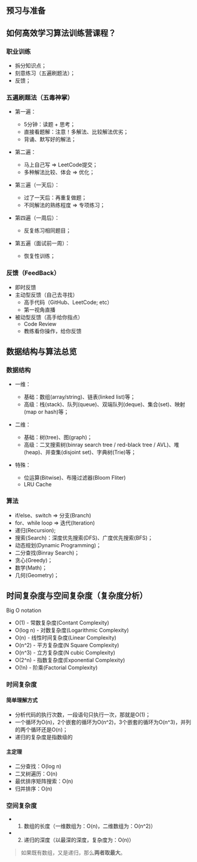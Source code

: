 ## 预习与准备

## 如何高效学习算法训练营课程？

### 职业训练
* 拆分知识点；
* 刻意练习（五遍刷题法）；
* 反馈；

### 五遍刷题法（五毒神掌）
* 第一遍：
    - 5分钟：读题 + 思考；
    - 直接看题解：注意！多解法、比较解法优劣；
    - 背诵、默写好的解法；

* 第二遍：
    - 马上自己写 => LeetCode提交；
    - 多种解法比较、体会 => 优化；

* 第三遍（一天后）：
    - 过了一天后：再重复做题；
    - 不同解法的熟练程度 => 专项练习；  

* 第四遍（一周后）：
    - 反复练习相同题目；

* 第五遍（面试前一周）：
    - 恢复性训练；

### 反馈（FeedBack）
* 即时反馈
* 主动型反馈（自己去寻找）
    - 高手代码（GitHub、LeetCode; etc）
    - 第一视角直播
* 被动型反馈（高手给你指点）
    - Code Review
    - 教练看你操作，给你反馈

## 数据结构与算法总览

### 数据结构
* 一维：
    - 基础：数组(array/string)、链表(linked list)等；
    - 高级：栈(stack)、队列(queue)、双端队列(deque)、集合(set)、映射(map or hash)等；

* 二维：
    - 基础：树(tree)、图(graph)；
    - 高级：二叉搜索树(binray search tree / red-black tree / AVL)、堆(heap)、并查集(disjoint set)、字典树(Trie)等；

* 特殊：
    - 位运算(Bitwise)、布隆过滤器(Bloom Fliter)
    - LRU Cache

### 算法
* if/else、switch => 分支(Branch)
* for、while loop => 迭代(Iteration)
* 递归(Recursion);
* 搜索(Search)：深度优先搜索(DFS)、广度优先搜索(BFS)；
* 动态规划(Dynamic Programming)；
* 二分查找(Binray Search)；
* 贪心(Greedy)；
* 数学(Math)；
* 几何(Geometry)；

## 时间复杂度与空间复杂度（复杂度分析）
Big O notation

* O(1) - 常数复杂度(Contant Complexity)
* O(log n) - 对数复杂度(Logarithmic Complexity)
* O(n) - 线性时间复杂度(Linear Complexity)
* O(n^2) - 平方复杂度(N Square Complexity)
* O(n^3) - 立方复杂度(N cubic Complexity)
* O(2^n) - 指数复杂度(Exponential Complexity)
* O(!n) - 阶乘(Factorial Complexity)

### 时间复杂度

#### 简单理解方式
* 分析代码的执行次数，一段语句只执行一次，那就是O(1)；
* 一个循环为O(n)，2个嵌套的循环为O(n^2)，3个嵌套的循环为O(n^3)，并列的两个循环还是O(n)；
* 递归的复杂度是指数级的

#### 主定理
* 二分查找：O(log n)
* 二叉树遍历：O(n)
* 最优排序矩阵搜索：O(n)
* 归并排序：O(n)

### 空间复杂度
* 1. 数组的长度（一维数组为：O(n)，二维数组为：O(n^2)）
* 2. 递归的深度（以最深的深度，复杂度为：O(n)）

> 如果既有数组，又是递归，那么**两者取最大**。

